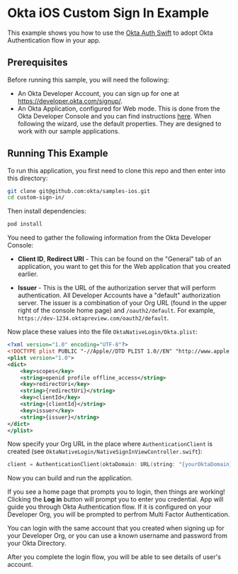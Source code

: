 # Okta iOS Custom Sign In Example

This example shows you how to use the [Okta Auth Swift](https://github.com/okta/okta-auth-swift) to adopt Okta Authentication flow in your app.


## Prerequisites

Before running this sample, you will need the following:

* An Okta Developer Account, you can sign up for one at https://developer.okta.com/signup/.
* An Okta Application, configured for Web mode. This is done from the Okta Developer Console and you can find instructions [here][OIDC Native iOS Application Setup Instructions].  When following the wizard, use the default properties.  They are designed to work with our sample applications.


## Running This Example

To run this application, you first need to clone this repo and then enter into this directory:

```bash
git clone git@github.com:okta/samples-ios.git
cd custom-sign-in/
```

Then install dependencies:

```bash
pod install
```

You need to gather the following information from the Okta Developer Console:

- **Client ID**, **Redirect URI** - This can be found on the "General" tab of an application, you want to get this for the Web application that you created earlier.

- **Issuer** - This is the URL of the authorization server that will perform authentication.  All Developer Accounts have a "default" authorization server.  The issuer is a combination of your Org URL (found in the upper right of the console home page) and `/oauth2/default`. For example, `https://dev-1234.oktapreview.com/oauth2/default`.

Now place these values into the file `OktaNativeLogin/Okta.plist`:

```xml
<?xml version="1.0" encoding="UTF-8"?>
<!DOCTYPE plist PUBLIC "-//Apple//DTD PLIST 1.0//EN" "http://www.apple.com/DTDs/PropertyList-1.0.dtd">
<plist version="1.0">
<dict>
    <key>scopes</key>
    <string>openid profile offline_access</string>
    <key>redirectUri</key>
    <string>{redirectUri}</string>
    <key>clientId</key>
    <string>{clientId}</string>
    <key>issuer</key>
    <string>{issuer}</string>
</dict>
</plist>

```

Now specify your Org URL in the place where `AuthenticationClient` is created (see `OktaNativeLogin/NativeSignInViewController.swift`):

```swift
client = AuthenticationClient(oktaDomain: URL(string: "{yourOktaDomain}")!, delegate: self, mfaHandler: self)
```

Now you can build and run the application.

If you see a home page that prompts you to login, then things are working!  Clicking the **Log in** button will prompt you to enter you credential. App will guide you through Okta Authentication flow. If it is configured on your Developer Org, you will be prompted to perfrom  Multi Factor Authentication.

You can login with the same account that you created when signing up for your Developer Org, or you can use a known username and password from your Okta Directory.

After you complete the login flow, you will be able to see details of user's account.

[OIDC Native iOS Application Setup Instructions]: https://developer.okta.com/quickstart/#/ios/nodejs/express
